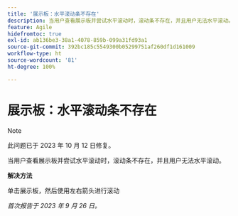 ```yaml
---
title: '展示板：水平滚动条不存在'
description: 当用户查看展示板并尝试水平滚动时，滚动条不存在，并且用户无法水平滚动。
feature: Agile
hidefromtoc: true
exl-id: ab136be3-38a1-4078-859b-099a31fd93a1
source-git-commit: 392bc185c5549300b05299751af260df1d161009
workflow-type: ht
source-wordcount: '81'
ht-degree: 100%

---
```


# 展示板：水平滚动条不存在

>[!NOTE]
>
>此问题已于 2023 年 10 月 12 日修复。

当用户查看展示板并尝试水平滚动时，滚动条不存在，并且用户无法水平滚动。

**解决方法**

单击展示板，然后使用左右箭头进行滚动

_首次报告于 2023 年 9 月 26 日。_

